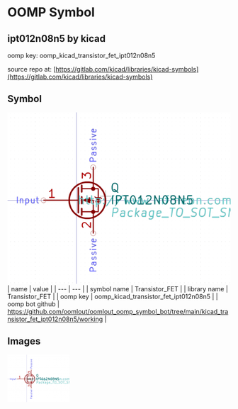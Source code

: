 # OOMP Symbol  
## ipt012n08n5  by kicad  
  
oomp key: oomp_kicad_transistor_fet_ipt012n08n5  
  
source repo at: [https://gitlab.com/kicad/libraries/kicad-symbols](https://gitlab.com/kicad/libraries/kicad-symbols)  
## Symbol  
  
[![working.png](working_600.png)](working.png)  
| name | value | 
| --- | --- | 
| symbol name | Transistor_FET | 
| library name | Transistor_FET | 
| oomp key | oomp_kicad_transistor_fet_ipt012n08n5 | 
| oomp bot github | https://github.com/oomlout/oomlout_oomp_symbol_bot/tree/main/kicad_transistor_fet_ipt012n08n5/working | 
## Images  
  
[![working.png](working_140.png)](working.png)  
